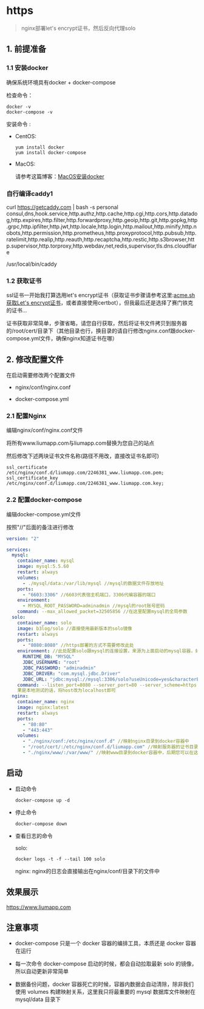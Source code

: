 # https

> nginx部署let's encrypt证书，然后反向代理solo

## 1. 前提准备

### 1.1 安装docker

确保系统环境具有docker + docker-compose

检查命令：

  ```
  docker -v
  docker-compose -v
  ```

安装命令  :

* CentOS: 

  ````
  yum install docker
  yum install docker-compose
  ````

* MacOS:

  请参考这篇博客：[MacOS安装docker](http://www.liumapp.com/articles/2017/12/27/1514347974172.html)      

### 自行编译caddy1

curl https://getcaddy.com | bash -s personal consul,dns,hook.service,http.authz,http.cache,http.cgi,http.cors,http.datadog,http.expires,http.filter,http.forwardproxy,http.geoip,http.git,http.gopkg,http.grpc,http.ipfilter,http.jwt,http.locale,http.login,http.mailout,http.minify,http.nobots,http.permission,http.prometheus,http.proxyprotocol,http.pubsub,http.ratelimit,http.realip,http.reauth,http.recaptcha,http.restic,http.s3browser,http.supervisor,http.torproxy,http.webdav,net,redis,supervisor,tls.dns.cloudflare

/usr/local/bin/caddy

### 1.2 获取证书

ssl证书一开始我打算选用let's encrypt证书（获取证书步骤请参考这里:[acme.sh获取Let's encrypt证书](https://www.liumapp.com/articles/2019/05/23/1558574698880.html)，或者直接使用certbot），但我最后还是选择了赛门铁克的证书...

证书获取非常简单，步骤省略，请您自行获取，然后将证书文件拷贝到服务器的/root/cert/目录下（其他目录也行，换目录的请自行修改nginx.conf跟docker-compose.yml文件，确保nginx知道证书在哪）

## 2. 修改配置文件

在启动需要修改两个配置文件

* nginx/conf/nginx.conf

* docker-compose.yml

### 2.1 配置Nginx

编辑nginx/conf/nginx.conf文件

将所有www.liumapp.com与liumapp.com替换为您自己的站点

然后修改下述两块证书文件名称(路径不用改，直接改证书名即可)

````
ssl_certificate /etc/nginx/conf.d/liumapp.com/2246381_www.liumapp.com.pem;
ssl_certificate_key /etc/nginx/conf.d/liumapp.com/2246381_www.liumapp.com.key;
````

### 2.2 配置docker-compose

编辑docker-compose.yml文件

按照"//"后面的备注进行修改


````yaml
version: "2"

services:
  mysql:
    container_name: mysql
    image: mysql:5.5.60
    restart: always
    volumes:
      - ./mysql/data:/var/lib/mysql //mysql的数据文件存放地址
    ports:
      - "6603:3306" //6603代表宿主机端口，3306代编容器的端口
    environment:
      - MYSQL_ROOT_PASSWORD=adminadmin //mysql的root账号密码
    command: --max_allowed_packet=32505856 //在这里配置mysql的全局参数  
  solo:
    container_name: solo
    image: b3log/solo //直接使用最新版本的solo镜像
    restart: always
    ports:
      - "8080:8080" //https部署的方式不需要修改此处
    environment: //此处配置solo跟mysql的连接设置，来源为上面启动的mysql容器，如果要用自己的mysql服务，那么请将mysql的servcie去掉
      RUNTIME_DB: "MYSQL"
      JDBC_USERNAME: "root"
      JDBC_PASSWORD: "adminadmin"
      JDBC_DRIVER: "com.mysql.jdbc.Driver"
      JDBC_URL: "jdbc:mysql://mysql:3306/solo?useUnicode=yes&characterEncoding=UTF-8&useSSL=false&serverTimezone=UTC" //此处，因为solo跟mysql同为docker容器，所以可以直接使用容器名 + 容器端口来访问
    command: --listen_port=8080 --server_port=80 --server_scheme=https --server_host=www.liumapp.com //按照solo官方要求，在solo启动之初，配置solo的域名、端口，如
    果是本地测试的话，将host改为localhost即可
  nginx: 
    container_name: nginx
    image: nginx:latest
    restart: always
    ports:
      - "80:80"
      - "443:443"
    volumes:
      - "./nginx/conf:/etc/nginx/conf.d" //映射nginx目录到docker容器中
      - "/root/cert/:/etc/nginx/conf.d/liumapp.com" //映射服务器的证书目录到docker容器中
      - "./nginx/www/:/var/www/" //映射www目录到docker容器中，后期您可以在这里部署自己的静态站点或者php站点

````    

## 启动

* 启动命令

    ````shell
    docker-compose up -d
    ````
    
* 停止命令

    ````shell
    docker-compose down
    ````
    
* 查看日志的命令

  solo: 

    ```
    docker logs -t -f --tail 100 solo
    ```                                

  nginx: nginx的日志会直接输出在nginx/conf/目录下的文件中
    
## 效果展示

https://www.liumapp.com    

## 注意事项

* docker-compose 只是一个 docker 容器的编排工具，本质还是 docker 容器在运行

* 每一次命令 docker-compose 启动的时候，都会自动拉取最新 solo 的镜像，所以自动更新非常简单

* 数据备份问题，docker 容器死亡的时候，容器内数据会自动清除，除非我们使用 volumes 构建映射关系，这里我只将最重要的 mysql 数据库文件映射在 mysql/data 目录下

